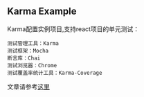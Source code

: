 ## Karma Example

Karma配置实例项目,支持react项目的单元测试：

    测试管理工具：Karma
    测试框架：Mocha
    断言库：Chai
    测试浏览器：Chrome
    测试覆盖率统计工具：Karma-Coverage

文章请参考[这里](https://segmentfault.com/a/1190000006895064)
